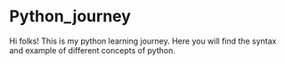 # Python_journey
Hi folks! This is my python learning journey. Here you will find the syntax and example of different concepts of python.
